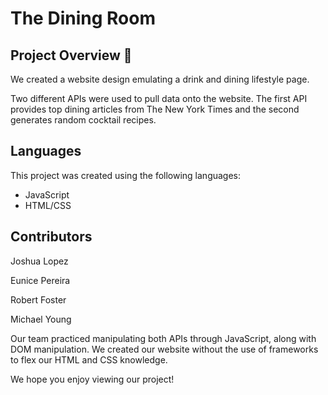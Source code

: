 # The Dining Room

## Project Overview :wine_glass:

We created a website design emulating a drink and dining lifestyle page.

Two different APIs were used to pull data onto the website. The first API provides top dining articles from The New York Times and the second generates random cocktail recipes.

## Languages

This project was created using the following languages:

- JavaScript
- HTML/CSS

## Contributors 

Joshua Lopez

Eunice Pereira

Robert Foster 

Michael Young 

Our team practiced manipulating both APIs through JavaScript, along with DOM manipulation. We created our website without the use of frameworks to flex our HTML and CSS knowledge.

We hope you enjoy viewing our project!
